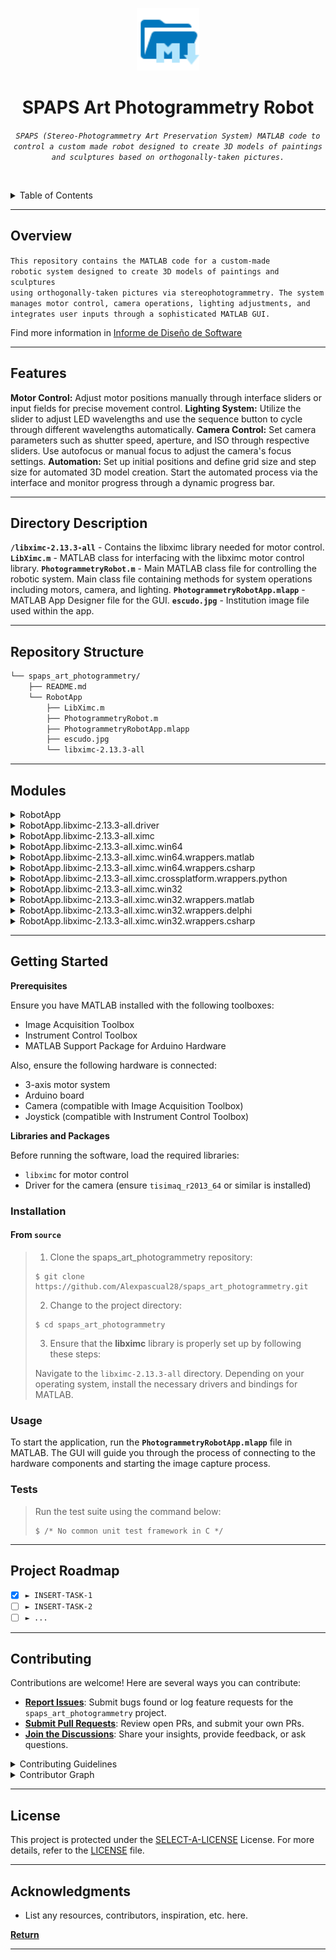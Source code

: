 <p align="center">
  <img src="https://raw.githubusercontent.com/PKief/vscode-material-icon-theme/ec559a9f6bfd399b82bb44393651661b08aaf7ba/icons/folder-markdown-open.svg" width="100" alt="project-logo">
</p>
<p align="center">
    <h1 align="center">SPAPS Art Photogrammetry Robot</h1>
</p>
<p align="center">
    <em><code>SPAPS (Stereo-Photogrammetry Art Preservation System) MATLAB code to control a custom made robot designed to create 3D models of paintings and sculptures based on orthogonally-taken pictures.</code></em>
</p>

<br><!-- TABLE OF CONTENTS -->
<details>
  <summary>Table of Contents</summary><br>

- [ Overview](#-overview)
- [ Features](#-features)
- [ Repository Structure](#-repository-structure)
- [ Modules](#-modules)
- [ Getting Started](#-getting-started)
  - [ Installation](#-installation)
  - [ Usage](#-usage)
  - [ Tests](#-tests)
- [ Project Roadmap](#-project-roadmap)
- [ Contributing](#-contributing)
- [ License](#-license)
- [ Acknowledgments](#-acknowledgments)
</details>
<hr>

##  Overview

<code>This repository contains the MATLAB code for a custom-made robotic system designed to create 3D models of paintings and sculptures using orthogonally-taken pictures via stereophotogrammetry. The system manages motor control, camera operations, lighting adjustments, and integrates user inputs through a sophisticated MATLAB GUI.</code>

Find more information in [Informe de Diseño de Software](#acknowledgments)

---

##  Features

**Motor Control:** Adjust motor positions manually through interface sliders or input fields for precise movement control.
**Lighting System:** Utilize the slider to adjust LED wavelengths and use the sequence button to cycle through different wavelengths automatically.
**Camera Control:** Set camera parameters such as shutter speed, aperture, and ISO through respective sliders. Use autofocus or manual focus to adjust the camera's focus settings.
**Automation:** Set up initial positions and define grid size and step size for automated 3D model creation. Start the automated process via the interface and monitor progress through a dynamic progress bar.

---

## Directory Description

**`/libximc-2.13.3-all`** - Contains the libximc library needed for motor control.
**`LibXimc.m`** - MATLAB class for interfacing with the libximc motor control library.
**`PhotogrammetryRobot.m`** - Main MATLAB class file for controlling the robotic system. Main class file containing methods for system operations including motors, camera, and lighting.
**`PhotogrammetryRobotApp.mlapp`** - MATLAB App Designer file for the GUI.
**`escudo.jpg`** - Institution image file used within the app.

---

##  Repository Structure

```sh
└── spaps_art_photogrammetry/
    ├── README.md
    └── RobotApp
        ├── LibXimc.m
        ├── PhotogrammetryRobot.m
        ├── PhotogrammetryRobotApp.mlapp
        ├── escudo.jpg
        └── libximc-2.13.3-all
```

---

##  Modules

<details closed><summary>RobotApp</summary>

| File                                                                                                                              | Summary                         |
| ---                                                                                                                               | ---                             |
| [LibXimc.m](https://github.com/Alexpascual28/spaps_art_photogrammetry.git/blob/master/RobotApp/LibXimc.m)                         | <code>► INSERT-TEXT-HERE</code> |
| [PhotogrammetryRobot.m](https://github.com/Alexpascual28/spaps_art_photogrammetry.git/blob/master/RobotApp/PhotogrammetryRobot.m) | <code>► INSERT-TEXT-HERE</code> |

</details>

<details closed><summary>RobotApp.libximc-2.13.3-all.driver</summary>

| File                                                                                                                                                  | Summary                         |
| ---                                                                                                                                                   | ---                             |
| [Standa_8SMC4-5.inf](https://github.com/Alexpascual28/spaps_art_photogrammetry.git/blob/master/RobotApp/libximc-2.13.3-all/driver/Standa_8SMC4-5.inf) | <code>► INSERT-TEXT-HERE</code> |

</details>

<details closed><summary>RobotApp.libximc-2.13.3-all.ximc</summary>

| File                                                                                                                                  | Summary                         |
| ---                                                                                                                                   | ---                             |
| [test.txt](https://github.com/Alexpascual28/spaps_art_photogrammetry.git/blob/master/RobotApp/libximc-2.13.3-all/ximc/test.txt)       | <code>► INSERT-TEXT-HERE</code> |
| [LICENSE.txt](https://github.com/Alexpascual28/spaps_art_photogrammetry.git/blob/master/RobotApp/libximc-2.13.3-all/ximc/LICENSE.txt) | <code>► INSERT-TEXT-HERE</code> |
| [ximc.h](https://github.com/Alexpascual28/spaps_art_photogrammetry.git/blob/master/RobotApp/libximc-2.13.3-all/ximc/ximc.h)           | <code>► INSERT-TEXT-HERE</code> |

</details>

<details closed><summary>RobotApp.libximc-2.13.3-all.ximc.win64</summary>

| File                                                                                                                                        | Summary                         |
| ---                                                                                                                                         | ---                             |
| [libximc.def](https://github.com/Alexpascual28/spaps_art_photogrammetry.git/blob/master/RobotApp/libximc-2.13.3-all/ximc/win64/libximc.def) | <code>► INSERT-TEXT-HERE</code> |

</details>

<details closed><summary>RobotApp.libximc-2.13.3-all.ximc.win64.wrappers.matlab</summary>

| File                                                                                                                                                | Summary                         |
| ---                                                                                                                                                 | ---                             |
| [ximcm.h](https://github.com/Alexpascual28/spaps_art_photogrammetry.git/blob/master/RobotApp/libximc-2.13.3-all/ximc/win64/wrappers/matlab/ximcm.h) | <code>► INSERT-TEXT-HERE</code> |
| [ximcm.m](https://github.com/Alexpascual28/spaps_art_photogrammetry.git/blob/master/RobotApp/libximc-2.13.3-all/ximc/win64/wrappers/matlab/ximcm.m) | <code>► INSERT-TEXT-HERE</code> |

</details>

<details closed><summary>RobotApp.libximc-2.13.3-all.ximc.win64.wrappers.csharp</summary>

| File                                                                                                                                                      | Summary                         |
| ---                                                                                                                                                       | ---                             |
| [ximcnet.cs](https://github.com/Alexpascual28/spaps_art_photogrammetry.git/blob/master/RobotApp/libximc-2.13.3-all/ximc/win64/wrappers/csharp/ximcnet.cs) | <code>► INSERT-TEXT-HERE</code> |

</details>

<details closed><summary>RobotApp.libximc-2.13.3-all.ximc.crossplatform.wrappers.python</summary>

| File                                                                                                                                                            | Summary                         |
| ---                                                                                                                                                             | ---                             |
| [pyximc.py](https://github.com/Alexpascual28/spaps_art_photogrammetry.git/blob/master/RobotApp/libximc-2.13.3-all/ximc/crossplatform/wrappers/python/pyximc.py) | <code>► INSERT-TEXT-HERE</code> |

</details>

<details closed><summary>RobotApp.libximc-2.13.3-all.ximc.win32</summary>

| File                                                                                                                                        | Summary                         |
| ---                                                                                                                                         | ---                             |
| [libximc.def](https://github.com/Alexpascual28/spaps_art_photogrammetry.git/blob/master/RobotApp/libximc-2.13.3-all/ximc/win32/libximc.def) | <code>► INSERT-TEXT-HERE</code> |

</details>

<details closed><summary>RobotApp.libximc-2.13.3-all.ximc.win32.wrappers.matlab</summary>

| File                                                                                                                                                | Summary                         |
| ---                                                                                                                                                 | ---                             |
| [ximcm.h](https://github.com/Alexpascual28/spaps_art_photogrammetry.git/blob/master/RobotApp/libximc-2.13.3-all/ximc/win32/wrappers/matlab/ximcm.h) | <code>► INSERT-TEXT-HERE</code> |

</details>

<details closed><summary>RobotApp.libximc-2.13.3-all.ximc.win32.wrappers.delphi</summary>

| File                                                                                                                                                  | Summary                         |
| ---                                                                                                                                                   | ---                             |
| [ximc.pas](https://github.com/Alexpascual28/spaps_art_photogrammetry.git/blob/master/RobotApp/libximc-2.13.3-all/ximc/win32/wrappers/delphi/ximc.pas) | <code>► INSERT-TEXT-HERE</code> |

</details>

<details closed><summary>RobotApp.libximc-2.13.3-all.ximc.win32.wrappers.csharp</summary>

| File                                                                                                                                                      | Summary                         |
| ---                                                                                                                                                       | ---                             |
| [ximcnet.cs](https://github.com/Alexpascual28/spaps_art_photogrammetry.git/blob/master/RobotApp/libximc-2.13.3-all/ximc/win32/wrappers/csharp/ximcnet.cs) | <code>► INSERT-TEXT-HERE</code> |

</details>

---

##  Getting Started

**Prerequisites**

Ensure you have MATLAB installed with the following toolboxes:

* Image Acquisition Toolbox
* Instrument Control Toolbox
* MATLAB Support Package for Arduino Hardware

Also, ensure the following hardware is connected:

* 3-axis motor system
* Arduino board
* Camera (compatible with Image Acquisition Toolbox)
* Joystick (compatible with Instrument Control Toolbox)

**Libraries and Packages**

Before running the software, load the required libraries:

* `libximc` for motor control
* Driver for the camera (ensure `tisimaq_r2013_64` or similar is installed)

###  Installation

<h4>From <code>source</code></h4>

> 1. Clone the spaps_art_photogrammetry repository:
>
> ```console
> $ git clone https://github.com/Alexpascual28/spaps_art_photogrammetry.git
> ```
>
> 2. Change to the project directory:
> ```console
> $ cd spaps_art_photogrammetry
> ```
>
> 3. Ensure that the **libximc** library is properly set up by following these steps:
> 
> Navigate to the `libximc-2.13.3-all` directory.
> Depending on your operating system, install the necessary drivers and bindings for MATLAB.

###  Usage

To start the application, run the **`PhotogrammetryRobotApp.mlapp`** file in MATLAB. The GUI will guide you through the process of connecting to the hardware components and starting the image capture process.

###  Tests

> Run the test suite using the command below:
> ```console
> $ /* No common unit test framework in C */
> ```

---

##  Project Roadmap

- [X] `► INSERT-TASK-1`
- [ ] `► INSERT-TASK-2`
- [ ] `► ...`

---

##  Contributing

Contributions are welcome! Here are several ways you can contribute:

- **[Report Issues](https://github.com/Alexpascual28/spaps_art_photogrammetry.git/issues)**: Submit bugs found or log feature requests for the `spaps_art_photogrammetry` project.
- **[Submit Pull Requests](https://github.com/Alexpascual28/spaps_art_photogrammetry.git/blob/main/CONTRIBUTING.md)**: Review open PRs, and submit your own PRs.
- **[Join the Discussions](https://github.com/Alexpascual28/spaps_art_photogrammetry.git/discussions)**: Share your insights, provide feedback, or ask questions.

<details closed>
<summary>Contributing Guidelines</summary>

1. **Fork the Repository**: Start by forking the project repository to your github account.
2. **Clone Locally**: Clone the forked repository to your local machine using a git client.
   ```sh
   git clone https://github.com/Alexpascual28/spaps_art_photogrammetry.git
   ```
3. **Create a New Branch**: Always work on a new branch, giving it a descriptive name.
   ```sh
   git checkout -b new-feature-x
   ```
4. **Make Your Changes**: Develop and test your changes locally.
5. **Commit Your Changes**: Commit with a clear message describing your updates.
   ```sh
   git commit -m 'Implemented new feature x.'
   ```
6. **Push to github**: Push the changes to your forked repository.
   ```sh
   git push origin new-feature-x
   ```
7. **Submit a Pull Request**: Create a PR against the original project repository. Clearly describe the changes and their motivations.
8. **Review**: Once your PR is reviewed and approved, it will be merged into the main branch. Congratulations on your contribution!
</details>

<details closed>
<summary>Contributor Graph</summary>
<br>
<p align="center">
   <a href="https://github.com{/Alexpascual28/spaps_art_photogrammetry.git/}graphs/contributors">
      <img src="https://contrib.rocks/image?repo=Alexpascual28/spaps_art_photogrammetry.git">
   </a>
</p>
</details>

---

##  License

This project is protected under the [SELECT-A-LICENSE](https://choosealicense.com/licenses) License. For more details, refer to the [LICENSE](https://choosealicense.com/licenses/) file.

---

##  Acknowledgments

- List any resources, contributors, inspiration, etc. here.

[**Return**](#-overview)

---
